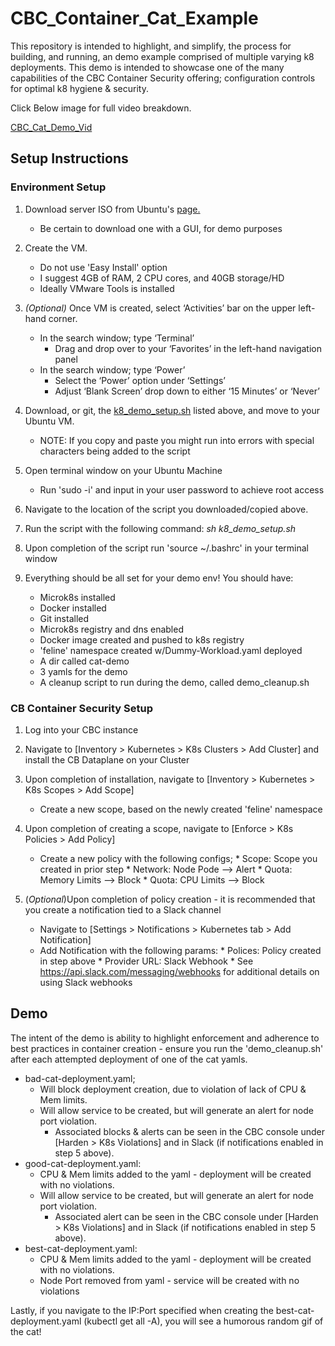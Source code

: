 # CBC_Container_Cat_Example


This repository is intended to highlight, and simplify, the process for building, and running, an demo example comprised of multiple varying k8 deployments. This demo is intended to showcase one of the many capabilities of the CBC Container Security offering; configuration controls for optimal k8 hygiene & security. 

Click Below image for full video breakdown.

[CBC_Cat_Demo_Vid](https://youtu.be/Tay6iOislKU)


## Setup Instructions

### Environment Setup
1. Download server ISO from Ubuntu's [page.](https://releases.ubuntu.com/20.04/)
    * Be certain to download one with a GUI, for demo purposes
    
2. Create the VM.
    * Do not use 'Easy Install' option
    * I suggest 4GB of RAM, 2 CPU cores, and 40GB storage/HD
    * Ideally VMware Tools is installed
    
3. _(Optional)_ Once VM is created, select ‘Activities’ bar on the upper left-hand corner.
    * In the search window; type ‘Terminal’
      * Drag and drop over to your ‘Favorites’ in the left-hand navigation panel
    * In the search window; type ‘Power’
      * Select the ‘Power’ option under ‘Settings’
      * Adjust ‘Blank Screen’ drop down to either ‘15 Minutes’ or ‘Never’
      
4. Download, or git, the [k8_demo_setup.sh](https://github.com/ncomeau/CBC_Container_Cat_Example) listed above, and move to your Ubuntu VM.
    * NOTE: If you copy and paste you might run into errors with special characters being added to the script
    
5. Open terminal window on your Ubuntu Machine
    * Run 'sudo -i' and input in your user password to achieve root access
    
6. Navigate to the location of the script you downloaded/copied above.

7. Run the script with the following command: _sh k8_demo_setup.sh_

8. Upon completion of the script run 'source  ~/.bashrc' in your terminal window

9. Everything should be all set for your demo env! You should have:
      * Microk8s installed
      * Docker installed
      * Git installed
      * Microk8s registry and dns enabled
      * Docker image created and pushed to k8s registry
      * 'feline' namespace created w/Dummy-Workload.yaml deployed
      * A dir called cat-demo
      * 3 yamls for the demo
      * A cleanup script to run during the demo, called demo_cleanup.sh

### CB Container Security Setup

1. Log into your CBC instance

2. Navigate to \[Inventory > Kubernetes > K8s Clusters > Add Cluster\] and install the CB Dataplane on your Cluster

3. Upon completion of installation, navigate to \[Inventory > Kubernetes > K8s Scopes > Add Scope\]
      * Create a new scope, based on the newly created 'feline' namespace

4. Upon completion of creating a scope, navigate to \[Enforce > K8s Policies > Add Policy\]
      * Create a new policy with the following configs;
            * Scope: Scope you created in prior step
            * Network: Node Pode --> Alert
            * Quota: Memory Limits --> Block
            * Quota: CPU Limits --> Block

5. (_Optional_)Upon completion of policy creation - it is recommended that you create a notification tied to a Slack channel
      * Navigate to \[Settings > Notifications > Kubernetes tab > Add Notification\]
      * Add Notification with the following params:
            * Polices: Policy created in step above
            * Provider URL: Slack Webhook
                  * See https://api.slack.com/messaging/webhooks for additional details on using Slack webhooks

## Demo 

The intent of the demo is ability to highlight enforcement and adherence to best practices in container creation - ensure you run the 'demo_cleanup.sh' after each attempted deployment of one of the cat yamls.


   * bad-cat-deployment.yaml;
     * Will block deployment creation, due to violation of lack of CPU & Mem limits. 
     * Will allow service to be created, but will generate an alert for node port violation.
        * Associated blocks & alerts can be seen in the CBC console under \[Harden > K8s Violations\] and in Slack (if notifications enabled in step 5 above).
   * good-cat-deployment.yaml:
     * CPU & Mem limits added to the yaml - deployment will be created with no violations.
     * Will allow service to be created, but will generate an alert for node port violation.
       *  Associated alert can be seen in the CBC console under \[Harden > K8s Violations\] and in Slack (if notifications enabled in step 5 above).
   * best-cat-deployment.yaml:
     * CPU & Mem limits added to the yaml - deployment will be created with no violations.
     * Node Port removed from yaml - service will be created with no violations
 
Lastly, if you navigate to the IP:Port specified when creating the best-cat-deployment.yaml (kubectl get all -A), you will see a humorous random gif of the cat!



    
      
      

    
